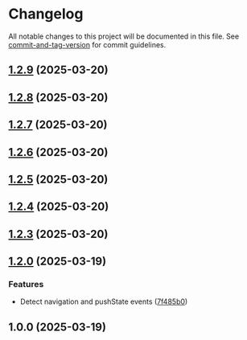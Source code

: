 # Changelog

All notable changes to this project will be documented in this file. See [commit-and-tag-version](https://github.com/absolute-version/commit-and-tag-version) for commit guidelines.

## [1.2.9](https://github.com/unlocomqx/url-notes/compare/v1.2.8...v1.2.9) (2025-03-20)

## [1.2.8](https://github.com/unlocomqx/url-notes/compare/v1.2.7...v1.2.8) (2025-03-20)

## [1.2.7](https://github.com/unlocomqx/url-notes/compare/v1.2.6...v1.2.7) (2025-03-20)

## [1.2.6](https://github.com/unlocomqx/url-notes/compare/v1.2.5...v1.2.6) (2025-03-20)

## [1.2.5](https://github.com/unlocomqx/url-notes/compare/v1.2.4...v1.2.5) (2025-03-20)

## [1.2.4](https://github.com/unlocomqx/url-notes/compare/v1.2.3...v1.2.4) (2025-03-20)

## [1.2.3](https://github.com/unlocomqx/url-notes/compare/v1.2.2...v1.2.3) (2025-03-20)

## [1.2.0](https://github.com/unlocomqx/url-notes/compare/v1.0.10...v1.2.0) (2025-03-19)


### Features

* Detect navigation and pushState events ([7f485b0](https://github.com/unlocomqx/url-notes/commit/7f485b044cc439a3f5ae49e19a32d04134f45ec4))

## 1.0.0 (2025-03-19)
